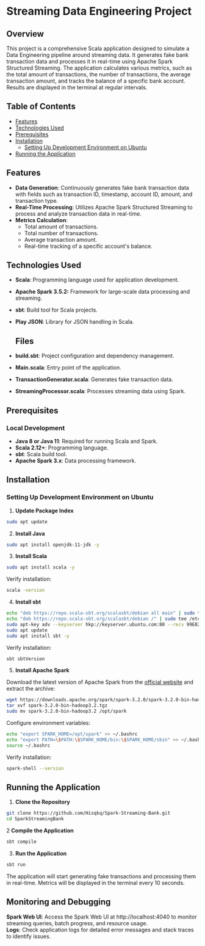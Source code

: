 # Streaming Data Engineering Project

## Overview

This project is a comprehensive Scala application designed to simulate a Data Engineering pipeline around streaming data. It generates fake bank transaction data and processes it in real-time using Apache Spark Structured Streaming. The application calculates various metrics, such as the total amount of transactions, the number of transactions, the average transaction amount, and tracks the balance of a specific bank account. Results are displayed in the terminal at regular intervals.

## Table of Contents

- [Features](#features)
- [Technologies Used](#technologies-used)
- [Prerequisites](#prerequisites)
- [Installation](#installation)
  - [Setting Up Development Environment on Ubuntu](#setting-up-development-environment-on-ubuntu)
- [Running the Application](#running-the-application)

## Features

- **Data Generation**: Continuously generates fake bank transaction data with fields such as transaction ID, timestamp, account ID, amount, and transaction type.
- **Real-Time Processing**: Utilizes Apache Spark Structured Streaming to process and analyze transaction data in real-time.
- **Metrics Calculation**:
  - Total amount of transactions.
  - Total number of transactions.
  - Average transaction amount.
  - Real-time tracking of a specific account's balance.

## Technologies Used

- **Scala**: Programming language used for application development.
- **Apache Spark 3.5.2:** Framework for large-scale data processing and streaming.
- **sbt**: Build tool for Scala projects.
- **Play JSON**: Library for JSON handling in Scala.

  ## Files

- **build.sbt**: Project configuration and dependency management.
- **Main.scala**: Entry point of the application.
- **TransactionGenerator.scala**: Generates fake transaction data.
- **StreamingProcessor.scala**: Processes streaming data using Spark.

## Prerequisites

### Local Development

- **Java 8 or Java 11**: Required for running Scala and Spark.
- **Scala 2.12+**: Programming language.
- **sbt**: Scala build tool.
- **Apache Spark 3.x**: Data processing framework.

## Installation

### Setting Up Development Environment on Ubuntu

1. **Update Package Index**

```bash
sudo apt update
```

2. **Install Java**

```bash
sudo apt install openjdk-11-jdk -y
```

3. **Install Scala**

```bash
sudo apt install scala -y
```

Verify installation:

```bash
scala -version
```

4. **Install sbt**

```bash
echo "deb https://repo.scala-sbt.org/scalasbt/debian all main" | sudo tee /etc/apt/sources.list.d/sbt.list
echo "deb https://repo.scala-sbt.org/scalasbt/debian /" | sudo tee /etc/apt/sources.list.d/sbt_old.list
sudo apt-key adv --keyserver hkp://keyserver.ubuntu.com:80 --recv 99E82A75642AC823
sudo apt update
sudo apt install sbt -y
```

Verify installation:

```bash
sbt sbtVersion
```

5. **Install Apache Spark**

Download the latest version of Apache Spark from the [official website](https://spark.apache.org/downloads.html) and extract the archive:

```bash
wget https://downloads.apache.org/spark/spark-3.2.0/spark-3.2.0-bin-hadoop3.2.tgz
tar xvf spark-3.2.0-bin-hadoop3.2.tgz
sudo mv spark-3.2.0-bin-hadoop3.2 /opt/spark
```

Configure environment variables:

```bash
echo "export SPARK_HOME=/opt/spark" >> ~/.bashrc
echo "export PATH=\$PATH:\$SPARK_HOME/bin:\$SPARK_HOME/sbin" >> ~/.bashrc
source ~/.bashrc
```

Verify installation:

```bash
spark-shell --version
```

## Running the Application

1. **Clone the Repository**

```bash
git clone https://github.com/Hisqkq/Spark-Streaming-Bank.git
cd SparkStreamingBank
```

2 **Compile the Application**

```bash
sbt compile
```

3. **Run the Application**

```bash
sbt run
```

The application will start generating fake transactions and processing them in real-time. Metrics will be displayed in the terminal every 10 seconds.

## Monitoring and Debugging

**Spark Web UI**: Access the Spark Web UI at http://localhost:4040 to monitor streaming queries, batch progress, and resource usage.  
**Logs**: Check application logs for detailed error messages and stack traces to identify issues.
